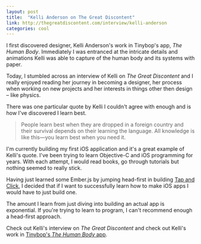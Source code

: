 ```yaml
---
layout: post
title:  "Kelli Anderson on The Great Discontent"
link: http://thegreatdiscontent.com/interview/kelli-anderson
categories: cool
---
```


I first discovered designer, Kelli Anderson's work in Tinybop's app, _The Human Body_. Immediately I was entranced at the intricate details and animations Kelli was able to capture of the human body and its systems with paper.

Today, I stumbled across an interview of Kelli on _The Great Discontent_ and I really enjoyed reading her journey in becoming a designer, her process when working on new projects and her interests in things other then design &ndash; like physics.

There was one particular quote by Kelli I couldn't agree with enough and is how I've discovered I learn best.

> People learn best when they are dropped in a foreign country and their survival depends on their learning the language. All knowledge is like this—you learn best when you need it.

I'm currently building my first iOS application and it's a great example of Kelli's quote. I've been trying to learn Objective-C and iOS programming for years. With each attempt, I would read books, go through tutorials but nothing seemed to really stick.

Having just learned some Ember.js by jumping head-first in building <a href="http://michaellee.co/tap-and-click" target="_blank">Tap and Click</a>, I decided that if I want to successfully learn how to make iOS apps I would have to just build one.

The amount I learn from just diving into building an actual app is exponential. If you're trying to learn to program, I can't recommend enough a head-first approach.

Check out Kelli's interview on _The Great Discontent_ and check out Kelli's work in <a href="https://itunes.apple.com/us/app/the-human-body-by-tinybop/id682046579?mt=8&uo=4&at=11l9EG">Tinybop's _The Human Body_ app</a>.
